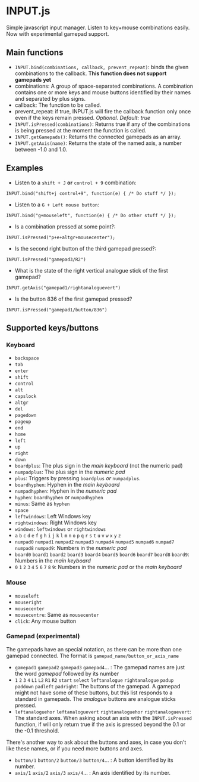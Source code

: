 INPUT.js
========

Simple javascript input manager. Listen to key+mouse combinations easily. Now with experimental gamepad support.

Main functions
--------------

* `INPUT.bind(combinations, callback, prevent_repeat)`: binds the given combinations to the callback. **This function does not support gamepads yet**
 * combinations: A group of space-separated combinations. A combination contains one or more keys and mouse buttons identified by their names and separated by plus signs.
 * callback: The function to be called.
 * prevent_repeat: if true, INPUT.js will fire the callback function only once even if the keys remain pressed. *Optional. Default: true*
* `INPUT.isPressed(combinations)`: Returns true if any of the combinations is being pressed at the moment the function is called.
* `INPUT.getGamepads()`: Returns the connected gamepads as an array.
* `INPUT.getAxis(name)`: Returns the state of the named axis, a number between -1.0 and 1.0.

Examples
--------

* Listen to a `shift + J` **or** `control + 9` combination:

`INPUT.bind("shift+j control+9", function(e) { /* Do stuff */ });`

* Listen to a `G + Left mouse button`:

`INPUT.bind("g+mouseleft", function(e) { /* Do other stuff */ });`

* Is a combination pressed at some point?:

`INPUT.isPressed("p+e+altgr+mousecenter");`

* Is the second right button of the third gamepad pressed?:

`INPUT.isPressed("gamepad3/R2")`

* What is the state of the right vertical analogue stick of the first gamepad?

`INPUT.getAxis("gamepad1/rightanaloguevert")`

* Is the button 836 of the first gamepad pressed?

`INPUT.isPressed("gamepad1/button/836")`

Supported keys/buttons
----------------------

### Keyboard

* `backspace`
* `tab`
* `enter`
* `shift`
* `control`
* `alt`
* `capslock`
* `altgr`
* `del`
* `pagedown`
* `pageup`
* `end`
* `home`
* `left`
* `up`
* `right`
* `down`
* `boardplus`: The plus sign in the *main keyboard* (not the numeric pad)
* `numpadplus`: The plus sign in the *numeric pad*
* `plus`: Triggers by pressing `boardplus` *or* `numpadplus`.
* `boardhyphen`: Hyphen in the *main keyboard*
* `numpadhyphen`: Hyphen in the *numeric pad*
* `hyphen`: `boardhyphen` or `numpadhyphen`
* `minus`: Same as `hyphen`
* `space`
* `leftwindows`: Left Windows key
* `rightwindows`: Right Windows key
* `windows`: `leftwindows` or `rightwindows`
* `a` `b` `c` `d` `e` `f` `g` `h` `i` `j` `k` `l` `m` `n` `o` `p` `q` `r` `s` `t` `u` `v` `w` `x` `y` `z`
* `numpad0` `numpad1` `numpad2` `numpad3` `numpad4` `numpad5` `numpad6` `numpad7` `numpad8` `numpad9`: Numbers in the *numeric pad*
* `board0` `board1` `board2` `board3` `board4` `board5` `board6` `board7` `board8` `board9`: Numbers in the *main keyboard*
* `0` `1` `2` `3` `4` `5` `6` `7` `8` `9`: Numbers in the *numeric pad* or the *main keyboard*

### Mouse

* `mouseleft`
* `mouseright`
* `mousecenter`
* `mousecentre`: Same as `mousecenter`
* `click`: Any mouse button

### Gamepad (experimental)

The gamepads have an special notation, as there can be more than one gamepad connected. The format is `gamepad_name/button_or_axis_name`

* `gamepad1` `gamepad2` `gamepad3` `gamepad4`... : The gamepad names are just the word _gamepad_ followed by its number
* `1` `2` `3` `4` `L1` `L2` `R1` `R2` `start` `select` `leftanalogue` `rightanalogue` `padup` `paddown` `padleft` `padright`: The buttons of the gamepad. A gamepad might not have some of these buttons, but this list responds to a standard in gamepads. The _analogue_ buttons are analogue sticks pressed.
* `leftanaloguehor` `leftanaloguevert` `rightanaloguehor` `rightanaloguevert`: The standard axes. When asking about an axis with the `INPUT.isPressed` function, if will only return true if the axis is pressed beyond the 0.1 or the -0.1 threshold.

There's another way to ask about the buttons and axes, in case you don't like these names, or if you need more buttons and axes.

* `button/1` `button/2` `button/3` `button/4`... : A button identified by its number.
* `axis/1` `axis/2` `axis/3` `axis/4`... : An axis identified by its number.

